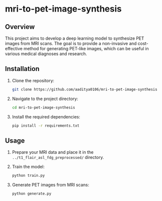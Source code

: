 # mri-to-pet-image-synthesis
## Overview
This project aims to develop a deep learning model to synthesize PET images from MRI scans. The goal is to provide a non-invasive and cost-effective method for generating PET-like images, which can be useful in various medical diagnoses and research.

## Installation
1. Clone the repository:
    ```sh
    git clone https://github.com/aaditya0106/mri-to-pet-image-synthesis.git
    ```
2. Navigate to the project directory:
    ```sh
    cd mri-to-pet-image-synthesis
    ```
3. Install the required dependencies:
    ```sh
    pip install -r requirements.txt
    ```

## Usage
1. Prepare your MRI data and place it in the `../t1_flair_asl_fdg_preprocessed/` directory.

2. Train the model:
    ```sh
    python train.py
    ```
3. Generate PET images from MRI scans:
    ```sh
    python generate.py
    ```